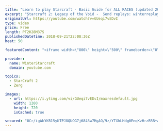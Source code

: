 ```yaml
---
title: "Learn to play Starcraft - Basic Guide for ALL RACES (updated 2017) #2"
excerpt: "Starcraft 2: Legacy of the Void -  Send replays: winterreplays@gmail.com ( -- Watch live at https://www.twitch.tv/wintergaming"
originalUrl: https://youtube.com/watch?v=GUeqi7vEDvI
type: video
price: Free
length: PT2H28M37S
publishedDateTime: 2018-09-21T22:08:36Z
heat: 50

featuredContent: "<iframe width=\"800\" height=\"500\" frameborder=\"0\" src=\"https://www.youtube.com/embed/GUeqi7vEDvI\" allow=\"accelerometer; autoplay; encrypted-media; gyroscope; picture-in-picture\" allowfullscreen></iframe>"

provider:
  name: WinterStarcraft
  domain: youtube.com

topics:
  - StarCraft 2
  - Zerg

images:
  - url: https://i.ytimg.com/vi/GUeqi7vEDvI/maxresdefault.jpg
    width: 1280
    height: 720
    isCached: true

secured: "0Cr/igAbYKB15yKTPJ8QUQG7j6843w7MgAQ/9z/YTXhLHdg0EeqKzHrzBRB+ae9WDrqfwQRezHZHh+vatIHWjkcKrlkmKAiuApZ9EMaSVxfooBJGYorHeW4uOkp6fbJRqvO1mllbQDd5fADzDmHoxHAw6NrJtZdzXaAofgC3ewTCx8tFPFTtwFK4IvrFUwA418IssX6PcjdwPA346WNYXKO2q6mvjEAFMhJHbUjo3fAsmxyjCSnnHHNlg/O9pwIZs+xy+RA8gD5knCgp+YhHmCTT5WCviJZLb52f4Fnut+fPSoz0WsMMbgT9PnoEoyBfSKNKuLlWyNi3s8zBFSHJxJemOkuXxc11QfHylsNpZjV2sJCsQf6IQF3LXxh1a0Bb3VSFVj5LO8QKaHbsxR8I6cLmRvt1EtIMnR0VuyJdqcc=;C5zrAgUGOjCqd62Oi4WypA=="
---
```


